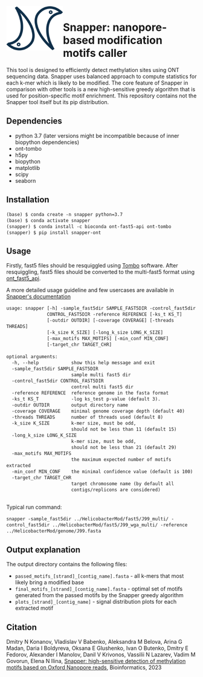 <img src="logo.png" align="left" width=150> 

# Snapper: nanopore-based modification motifs caller

This tool is designed to efficiently detect methylation sites using ONT sequencing data.
Snapper uses balanced approach to compute statistics for each k-mer which is likely to be modified.
The core feature of Snapper in comparison with other tools is a new high-sensitive greedy algorithm that is used 
for position-specific motif enrichment. This repository contains not the Snapper tool itself but its pip distribution.

## Dependencies
- python 3.7 (later versions might be incompatible because of inner biopython dependencies)
- ont-tombo
- h5py
- biopython
- matplotlib
- scipy
- seaborn

## Installation

```
(base) $ conda create -n snapper python=3.7
(base) $ conda activate snapper
(snapper) $ conda install -c bioconda ont-fast5-api ont-tombo
(snapper) $ pip install snapper-ont
```

## Usage

Firstly, fast5 files should be resquiggled using [Tombo](https://github.com/nanoporetech/tombo) software. 
After resquiggling, fast5 files should be converted to the multi-fast5 format using [ont_fast5_api](https://github.com/nanoporetech/ont_fast5_api).

A more detailed usage guideline and few usercases are available in [Snapper's documentation](https://snapper-tutorial.readthedocs.io/en/latest/index.html)

```
usage: snapper [-h] -sample_fast5dir SAMPLE_FAST5DIR -control_fast5dir
               CONTROL_FAST5DIR -reference REFERENCE [-ks_t KS_T]
               [-outdir OUTDIR] [-coverage COVERAGE] [-threads THREADS]
               [-k_size K_SIZE] [-long_k_size LONG_K_SIZE]
               [-max_motifs MAX_MOTIFS] [-min_conf MIN_CONF]
               [-target_chr TARGET_CHR]

optional arguments:
  -h, --help            show this help message and exit
  -sample_fast5dir SAMPLE_FAST5DIR
                        sample multi fast5 dir
  -control_fast5dir CONTROL_FAST5DIR
                        control multi fast5 dir
  -reference REFERENCE  reference genome in the fasta format
  -ks_t KS_T            -log ks_test p-value (default 3).
  -outdir OUTDIR        output directory name
  -coverage COVERAGE    minimal genome coverage depth (default 40)
  -threads THREADS      number of threads used (default 8)
  -k_size K_SIZE        k-mer size, must be odd, 
                        should not be less than 11 (default 15)
  -long_k_size LONG_K_SIZE
                        k-mer size, must be odd, 
                        should not be less than 21 (default 29)
  -max_motifs MAX_MOTIFS
                        the maximum expected number of motifs extracted
  -min_conf MIN_CONF    the minimal confidence value (default is 100)
  -target_chr TARGET_CHR
                        target chromosome name (by default all
                        contigs/replicons are considered)


```


Typical run command:
```
snapper -sample_fast5dir ../HelicobacterMod/fast5/J99_multi/ -control_fast5dir ../HelicobacterMod/fast5/J99_wga_multi/ -reference ../HelicobacterMod/genome/J99.fasta
```

## Output explanation

The output directory contains the following files:
- `passed_motifs_[strand]_[contig_name].fasta` - all k-mers that most likely bring a modified base
- `final_motifs_[strand]_[contig_name].fasta` - optimal set of motifs generated from the passed motifs by the Snapper greedy algorithm
- `plots_[strand]_[contig_name]` - signal distribution plots for each extracted motif  

## Citation

Dmitry N Konanov, Vladislav V Babenko, Aleksandra M Belova, Arina G Madan, Daria I Boldyreva, Oksana E Glushenko, Ivan O Butenko, Dmitry E Fedorov, Alexander I Manolov, Danil V Krivonos, Vassilii N Lazarev, Vadim M Govorun, Elena N Ilina, [Snapper: high-sensitive detection of methylation motifs based on Oxford Nanopore reads](https://doi.org/10.1093/bioinformatics/btad702), Bioinformatics, 2023
